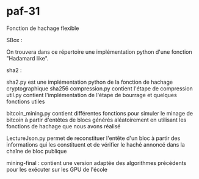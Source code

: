 # paf-31
Fonction de hachage flexible


SBox : 

On trouvera dans ce répertoire une implémentation python d'une fonction "Hadamard like".

sha2 :

sha2.py est une implémentation python de la fonction de hachage cryptographique sha256
compression.py contient l'étape de compression
util.py contient l'implémentation de l'étape de bourrage et quelques fonctions utiles
	
bitcoin_mining.py contient différentes fonctions pour simuler le minage de bitcoin à partir d'entêtes de blocs générés aléatoirement en utilisant les fonctions de hachage que nous avons réalisé
	
LectureJson.py permet de reconstituer l'entête d'un bloc à partir des informations qui les constituent et de vérifier le haché annoncé dans la chaîne de bloc publique
	
mining-final :
	contient une version adaptée des algorithmes précédents pour les exécuter sur les GPU de l'école